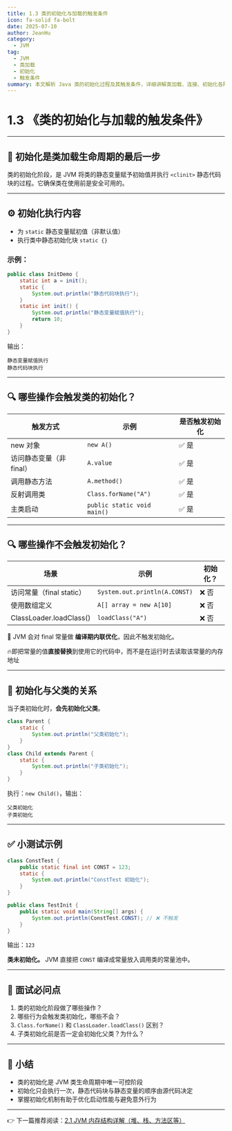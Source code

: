 ```yaml
---
title: 1.3 类的初始化与加载的触发条件
icon: fa-solid fa-bolt
date: 2025-07-10
author: JeanHu
category:
  - JVM
tag:
  - JVM
  - 类加载
  - 初始化
  - 触发条件
summary: 本文解析 Java 类的初始化过程及其触发条件，详细讲解类加载、连接、初始化各阶段的机制和时机，帮助读者深入理解 JVM 类生命周期。
---
```


# 1.3 《类的初始化与加载的触发条件》

------

## 🚀 初始化是类加载生命周期的最后一步

类的初始化阶段，是 JVM 将类的静态变量赋予初始值并执行 `<clinit>` 静态代码块的过程。它确保类在使用前是安全可用的。

------
<!-- more -->
## ⚙️ 初始化执行内容

- 为 `static` 静态变量赋初值（非默认值）
- 执行类中静态初始化块 `static {}`

### 示例：

```java
public class InitDemo {
    static int a = init();
    static {
        System.out.println("静态代码块执行");
    }
    static int init() {
        System.out.println("静态变量赋值执行");
        return 10;
    }
}
```

输出：

```
静态变量赋值执行
静态代码块执行
```

------

## 🔍 哪些操作会触发类的初始化？

| 触发方式                 | 示例                        | 是否触发初始化 |
| ------------------------ | --------------------------- | -------------- |
| new 对象                 | `new A()`                   | ✅ 是           |
| 访问静态变量（非 final） | `A.value`                   | ✅ 是           |
| 调用静态方法             | `A.method()`                | ✅ 是           |
| 反射调用类               | `Class.forName("A")`        | ✅ 是           |
| 主类启动                 | `public static void main()` | ✅ 是           |

------

## 🔍 哪些操作**不会**触发初始化？

| 场景                     | 示例                          | 初始化？ |
| ------------------------ | ----------------------------- | -------- |
| 访问常量（final static） | `System.out.println(A.CONST)` | ❌ 否     |
| 使用数组定义             | `A[] array = new A[10]`       | ❌ 否     |
| ClassLoader.loadClass()  | `loadClass("A")`              | ❌ 否     |

📌 JVM 会对 final 常量做 **编译期内联优化**，因此不触发初始化。

:fire:即把常量的值**直接替换**到使用它的代码中，而不是在运行时去读取该常量的内存地址

------

## 🔁 初始化与父类的关系

当子类初始化时，**会先初始化父类**。

```java
class Parent {
    static {
        System.out.println("父类初始化");
    }
}
class Child extends Parent {
    static {
        System.out.println("子类初始化");
    }
}
```

执行：`new Child()`，输出：

```
父类初始化
子类初始化
```

------

## ✅ 小测试示例

```java
class ConstTest {
    public static final int CONST = 123;
    static {
        System.out.println("ConstTest 初始化");
    }
}

public class TestInit {
    public static void main(String[] args) {
        System.out.println(ConstTest.CONST); // ❌ 不触发
    }
}
```

输出：`123`

**类未初始化。** JVM 直接把 `CONST` 编译成常量放入调用类的常量池中。

------

## 📌 面试必问点

1. 类的初始化阶段做了哪些操作？
2. 哪些行为会触发类初始化，哪些不会？
3. `Class.forName()` 和 `ClassLoader.loadClass()` 区别？
4. 子类初始化前是否一定会初始化父类？为什么？

------

## 📝 小结

- 类的初始化是 JVM 类生命周期中唯一可控阶段
- 初始化只会执行一次，静态代码块与静态变量的顺序由源代码决定
- 掌握初始化机制有助于优化启动性能与避免意外行为

------

👉 下一篇推荐阅读：[2.1 JVM 内存结构详解（堆、栈、方法区等）](../2.内存结构与并发内存模型/2.1JVM内存结构详解（堆、栈、方法区等）.md)